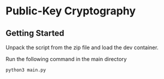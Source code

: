 # Public-Key Cryptography

## Getting Started

Unpack the script from the zip file and load the dev container.

Run the following command in the main directory

```
python3 main.py
```